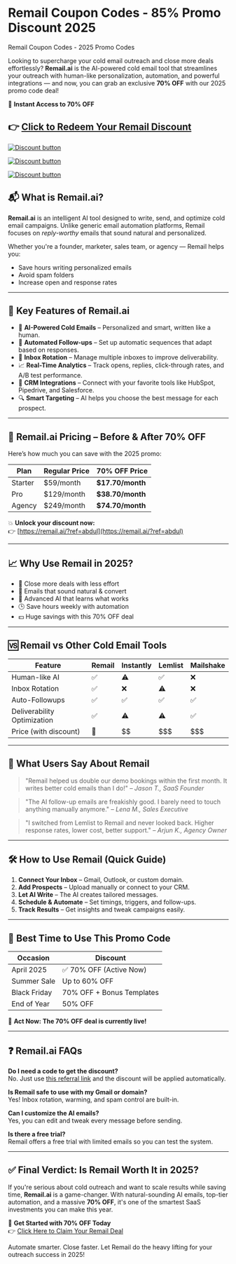 # Remail Coupon Codes - 85% Promo Discount 2025
Remail Coupon Codes - 2025 Promo Codes

Looking to supercharge your cold email outreach and close more deals effortlessly? **Remail.ai** is the AI-powered cold email tool that streamlines your outreach with human-like personalization, automation, and powerful integrations — and now, you can grab an exclusive **70% OFF** with our 2025 promo code deal!

🎯 **Instant Access to 70% OFF**  

👉 [Click to Redeem Your Remail Discount](https://remail.ai/?ref=abdul)
---
[![Discount button](https://github.com/user-attachments/assets/e5cb2122-5258-4331-bbff-048ba1ae5555)](https://remail.ai/?ref=abdul)

[![Discount button](https://github.com/user-attachments/assets/5741370b-08da-4ef4-b7ad-31792753c9eb)](https://remail.ai/?ref=abdul)

[![Discount button](https://github.com/user-attachments/assets/b37f261d-5db3-4a3c-a3ce-b4e146037384)](https://remail.ai/?ref=abdul)



## 📬 What is Remail.ai?

**Remail.ai** is an intelligent AI tool designed to write, send, and optimize cold email campaigns. Unlike generic email automation platforms, Remail focuses on *reply-worthy* emails that sound natural and personalized.

Whether you're a founder, marketer, sales team, or agency — Remail helps you:

- Save hours writing personalized emails
- Avoid spam folders
- Increase open and response rates

---

## 🚀 Key Features of Remail.ai

- 🤖 **AI-Powered Cold Emails** – Personalized and smart, written like a human.
- 📅 **Automated Follow-ups** – Set up automatic sequences that adapt based on responses.
- 💌 **Inbox Rotation** – Manage multiple inboxes to improve deliverability.
- 📈 **Real-Time Analytics** – Track opens, replies, click-through rates, and A/B test performance.
- 🔗 **CRM Integrations** – Connect with your favorite tools like HubSpot, Pipedrive, and Salesforce.
- 🔍 **Smart Targeting** – AI helps you choose the best message for each prospect.

---

## 💸 Remail.ai Pricing – Before & After 70% OFF

Here’s how much you can save with the 2025 promo:

| Plan | Regular Price | 70% OFF Price |
|------|----------------|------------------|
| Starter | $59/month | **$17.70/month** |
| Pro | $129/month | **$38.70/month** |
| Agency | $249/month | **$74.70/month** |

💥 **Unlock your discount now:**  
👉 [https://remail.ai/?ref=abdul](https://remail.ai/?ref=abdul)

---

## 📈 Why Use Remail in 2025?

- 🚀 Close more deals with less effort
- 💬 Emails that sound natural & convert
- 🧠 Advanced AI that learns what works
- 🕒 Save hours weekly with automation
- 💵 Huge savings with this 70% OFF deal

---

## 🆚 Remail vs Other Cold Email Tools

| Feature | Remail | Instantly | Lemlist | Mailshake |
|---------|--------|-----------|----------|-----------|
| Human-like AI | ✅ | ⚠️ | ✅ | ❌ |
| Inbox Rotation | ✅ | ❌ | ⚠️ | ❌ |
| Auto-Followups | ✅ | ✅ | ✅ | ✅ |
| Deliverability Optimization | ✅ | ⚠️ | ⚠️ | ✅ |
| Price (with discount) | 💸 | $$ | $$$ | $$$ |

---

## 📢 What Users Say About Remail

> "Remail helped us double our demo bookings within the first month. It writes better cold emails than I do!" – *Jason T., SaaS Founder*

> "The AI follow-up emails are freakishly good. I barely need to touch anything manually anymore." – *Lena M., Sales Executive*

> "I switched from Lemlist to Remail and never looked back. Higher response rates, lower cost, better support." – *Arjun K., Agency Owner*

---

## 🛠️ How to Use Remail (Quick Guide)

1. **Connect Your Inbox** – Gmail, Outlook, or custom domain.
2. **Add Prospects** – Upload manually or connect to your CRM.
3. **Let AI Write** – The AI creates tailored messages.
4. **Schedule & Automate** – Set timings, triggers, and follow-ups.
5. **Track Results** – Get insights and tweak campaigns easily.

---

## 📅 Best Time to Use This Promo Code

| Occasion | Discount |
|----------|----------|
| April 2025 | ✅ 70% OFF (Active Now) |
| Summer Sale | Up to 60% OFF |
| Black Friday | 70% OFF + Bonus Templates |
| End of Year | 50% OFF |

🎉 **Act Now: The 70% OFF deal is currently live!**

---

## ❓ Remail.ai FAQs

**Do I need a code to get the discount?**  
No. Just use [this referral link](https://remail.ai/?ref=abdul) and the discount will be applied automatically.

**Is Remail safe to use with my Gmail or domain?**  
Yes! Inbox rotation, warming, and spam control are built-in.

**Can I customize the AI emails?**  
Yes, you can edit and tweak every message before sending.

**Is there a free trial?**  
Remail offers a free trial with limited emails so you can test the system.

---

## ✅ Final Verdict: Is Remail Worth It in 2025?

If you're serious about cold outreach and want to scale results while saving time, **Remail.ai** is a game-changer. With natural-sounding AI emails, top-tier automation, and a massive **70% OFF**, it's one of the smartest SaaS investments you can make this year.

🎯 **Get Started with 70% OFF Today**  
👉 [Click Here to Claim Your Remail Deal](https://remail.ai/?ref=abdul)

Automate smarter. Close faster. Let Remail do the heavy lifting for your outreach success in 2025!

